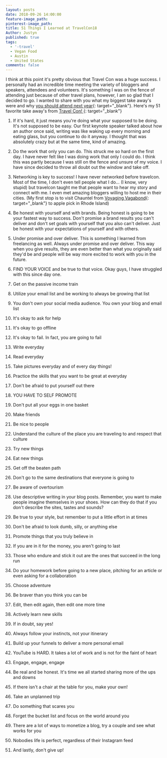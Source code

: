 ```yaml
---
layout: posts
date: 2018-09-26 14:00:00
feature-image_path:
pinterest-image_path:
title: 51 Things I Learned at TravelCon18
Author: Justyn
published: true
tags:
  - '-travel'
  - Vegan Food
  - Austin
  - United States
comments: false
---
```


I think at this point it's pretty obvious that Travel Con was a huge success. I personally had an incredible time meeting the variety of bloggers and speakers, attendees and volunteers. It's something I was on the fence of attending just because of other travel plans, however, I am so glad that I decided to go. I wanted to share with you what my biggest take away's were and why [you should attend next year](https://travelcon.org/){: target="_blank"}. Here's my 51 favorite take away's from [Travel Con!&nbsp;](https://travelcon.org/){: target="_blank"}

1. If it's hard, it just means you're doing what your supposed to be doing. It's not supposed to be easy. Our first keynote speaker talked about how an author once said, writing was like waking up every morning and eating glass, but you continue to do it anyway. I thought that was absolutely crazy but at the same time, kind of amazing.

2. Do the work that only you can do. This struck me so hard on the first day. I have never felt like I was doing work that only I could do. I think this was partly because I was still on the fence and unsure of my voice. I have since decided to throw all doubt out the window and take off.&nbsp;

3. Networking is key to success! I have never networked before travelcon. Most of the time, I don't even tell people what I do... (I know, very stupid) but travelcon taught me that people want to hear my story and connect with me. I even met amazing bloggers willing to host me in their cities. (My first stop is to visit Chauntel from [Voyaging Vagabond](https://voyagingvagabond.com/){: target="_blank"} to apple pick in Rhode Island)

4. Be honest with yourself and with brands. Being honest is going to be your fastest way to success. Don't promise a brand results you can't deliver and don't set goals with yourself that you also can't deliver. Just be honest with your expectations of yourself and with others.&nbsp;

5. Under promise and over deliver. This is something I learned from freelancing as well. Always under promise and over deliver. This way when you give results, they are even better than what you originally said they'd be and people will be way more excited to work with you in the future.&nbsp;

6. FIND YOUR VOICE and be true to that voice. Okay guys, I have struggled with this since day one.&nbsp;

7. Get on the passive income train

8. Utilize your email list and be working to always be growing that list

9. You don't own your social media audience. You own your blog and email list

10. It's okay to ask for help

11. It's okay to go offline

12. It's okay to fail. In fact, you are going to fail

13. Write everyday

14. Read everyday

15. Take pictures everyday and of every day things!&nbsp;

16. Practice the skills that you want to be great at everyday&nbsp;

17. Don't be afraid to put yourself out there

18. YOU HAVE TO SELF PROMOTE

19. Don't put all your eggs in one basket

20. Make friends

21. Be nice to people

22. Understand the culture of the place you are traveling to and respect that culture

23. Try new things

24. Eat new things

25. Get off the beaten path

26. Don't go to the same destinations that everyone is going to

27. Be aware of overtourism

28. Use descriptive writing in your blog posts. Remember, you want to make people imagine themselves in your shoes. How can they do that if you don't describe the sites, tastes and sounds?

29. Be true to your style, but remember to put a little effort in at times

30. Don't be afraid to look dumb, silly, or anything else

31. Promote things that you truly believe in

32. If you are in it for the money, you aren't going to last

33. Those who endure and stick it out are the ones that succeed in the long run

34. Do your homework before going to a new place, pitching for an article or even asking for a collaboration

35. Choose adventure

36. Be braver than you think you can be

37. Edit, then edit again, then edit one more time

38. Actively learn new skills

39. If in doubt, say yes!&nbsp;

40. Always follow your instincts, not your itinerary

41. Build up your funnels to deliver a more personal email

42. YouTube is HARD. It takes a lot of work and is not for the faint of heart

43. Engage, engage, engage

44. Be real and be honest. It's time we all started sharing more of the ups and downs

45. If there isn't a chair at the table for you, make your own!&nbsp;

46. Take an unplanned trip

47. Do something that scares you

48. Forget the bucket list and focus on the world around you

49. There are a lot of ways to monetize a blog, try a couple and see what works for you

50. Nobodies life is perfect, regardless of their Instagram feed

51. And lastly, don't give up!&nbsp;